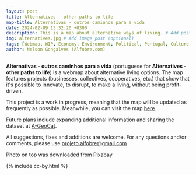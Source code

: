 ```yaml
---
layout: post
title: Alternatives - other paths to life
map-title: Alternativas - outros caminhos para a vida
date: 2024-02-09 13:32:20 +0300
description: This is a map about alternative ways of living. # Add post description (optional)
img: alternatives.jpg # Add image post (optional)
tags: [Webmap, WIP, Economy, Environment, Political, Portugal, Culture, Arts]
author: Nelson Gonçalves (Alfobre.com) 
---
```


**Alternativas - outros caminhos para a vida** (portuguese for **Alternatives - other paths to life**) is a webmap about alternative living options. The map features projects (businesses, collectives, cooperatives, etc.) that show that it's possible to innovate, to disrupt, to make a living, without being profit-driven. 

This project is a work in progress, meaning that the map will be updated as frequently as possible. Meanwhile, you can visit the map [here](https://umap.openstreetmap.fr/en/map/alternativas-outros-caminhos_1021352#7/39.623/-6.614).

Future plans include expanding additional information and sharing the dataset at [A-GeoCat](https://a-geocat.alfobre.com/).

All suggestions, fixes and additions are welcome. For any questions and/or comments, please use projeto.alfobre@gmail.com 

Photo on top was downloaded from [Pixabay](https://pixabay.com/)

{% include cc-by.html %}
